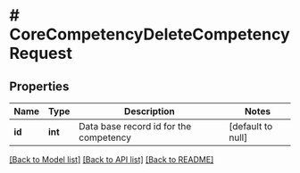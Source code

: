 # # CoreCompetencyDeleteCompetencyRequest

## Properties

Name | Type | Description | Notes
------------ | ------------- | ------------- | -------------
**id** | **int** | Data base record id for the competency | [default to null]

[[Back to Model list]](../../README.md#models) [[Back to API list]](../../README.md#endpoints) [[Back to README]](../../README.md)
